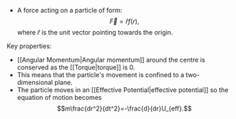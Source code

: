 - A force acting on a particle of form:
$$\vec{F} = \hat{r}f(r),$$
where $\hat{r}$ is the unit vector pointing towards the origin.

Key properties:
- [[Angular Momentum|Angular momentum]] around the centre is conserved as the [[Torque|torque]] is 0.
- This means that the particle's movement is confined to a two-dimensional plane.
- The particle moves in an [[Effective Potential|effective potential]] so the equation of motion becomes
$$m\frac{dr^2}{dt^2}=-\frac{d}{dr}U_{eff}.$$
